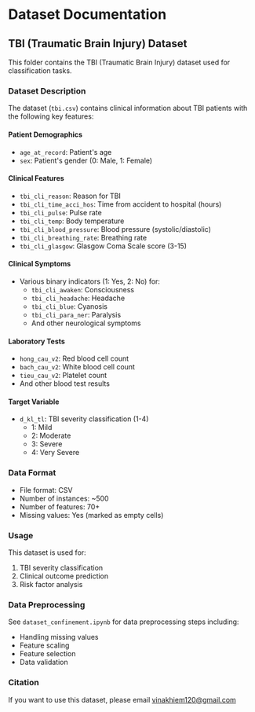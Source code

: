 # Dataset Documentation

## TBI (Traumatic Brain Injury) Dataset

This folder contains the TBI (Traumatic Brain Injury) dataset used for classification tasks.

### Dataset Description

The dataset (`tbi.csv`) contains clinical information about TBI patients with the following key features:

#### Patient Demographics
- `age_at_record`: Patient's age
- `sex`: Patient's gender (0: Male, 1: Female)

#### Clinical Features
- `tbi_cli_reason`: Reason for TBI
- `tbi_cli_time_acci_hos`: Time from accident to hospital (hours)
- `tbi_cli_pulse`: Pulse rate
- `tbi_cli_temp`: Body temperature
- `tbi_cli_blood_pressure`: Blood pressure (systolic/diastolic)
- `tbi_cli_breathing_rate`: Breathing rate
- `tbi_cli_glasgow`: Glasgow Coma Scale score (3-15)

#### Clinical Symptoms
- Various binary indicators (1: Yes, 2: No) for:
  - `tbi_cli_awaken`: Consciousness
  - `tbi_cli_headache`: Headache
  - `tbi_cli_blue`: Cyanosis
  - `tbi_cli_para_ner`: Paralysis
  - And other neurological symptoms

#### Laboratory Tests
- `hong_cau_v2`: Red blood cell count
- `bach_cau_v2`: White blood cell count
- `tieu_cau_v2`: Platelet count
- And other blood test results

#### Target Variable
- `d_kl_tl`: TBI severity classification (1-4)
  - 1: Mild
  - 2: Moderate
  - 3: Severe
  - 4: Very Severe

### Data Format
- File format: CSV
- Number of instances: ~500
- Number of features: 70+
- Missing values: Yes (marked as empty cells)

### Usage
This dataset is used for:
1. TBI severity classification
2. Clinical outcome prediction
3. Risk factor analysis

### Data Preprocessing
See `dataset_confinement.ipynb` for data preprocessing steps including:
- Handling missing values
- Feature scaling
- Feature selection
- Data validation

### Citation
If you want to use this dataset, please email vinakhiem120@gmail.com